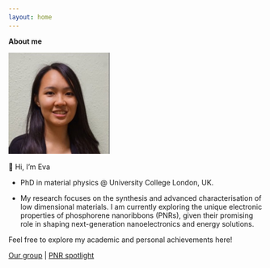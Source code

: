 ```yaml
---
layout: home
---
```


**About me**

<img src="/assets/images/evaphd.png" width="200"/>


👋 Hi, I’m Eva

- PhD in material physics @ University College London, UK. 

- My research focuses on the synthesis and advanced characterisation of low dimensional materials. I am currently exploring the unique electronic properties of phosphorene nanoribbons (PNRs), given their promising role in shaping next-generation nanoelectronics and energy solutions.

Feel free to explore my academic and personal achievements here!

[Our group](https://www.homepages.ucl.ac.uk/~ucapcah/) | [PNR spotlight](https://www.ucl.ac.uk/news/2021/dec/wonder-material-phosphorene-nanoribbons-live-hype-first-demonstration) 


